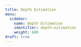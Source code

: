 ```yaml
---
title: Depth Estimation
menu:
  sidebar:
    name: Depth Estimation
    identifier: depth-estimation
    weight: 600
draft: true
---
```


